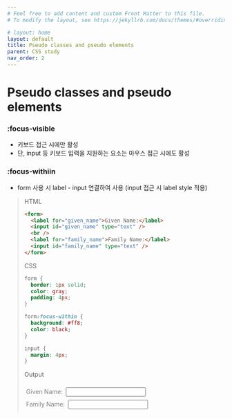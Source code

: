 ```yaml
---
# Feel free to add content and custom Front Matter to this file.
# To modify the layout, see https://jekyllrb.com/docs/themes/#overriding-theme-defaults

# layout: home
layout: default
title: Pseudo classes and pseudo elements
parent: CSS study
nav_order: 2
---
```


# Pseudo classes and pseudo elements

### :focus-visible
- 키보드 접근 시에만 활성
- 단, input 등 키보드 입력을 지원하는 요소는 마우스 접근 시에도 활성

### :focus-withiin
- form 사용 시 label - input 연결하여 사용 (input 접근 시 label style 적용)

> HTML
> ```html
> <form>
>   <label for="given_name">Given Name:</label>
>   <input id="given_name" type="text" />
>   <br />
>   <label for="family_name">Family Name:</label>
>   <input id="family_name" type="text" />
> </form>
> ```
> 
> CSS
> ```css
> form {
>   border: 1px solid;
>   color: gray;
>   padding: 4px;
> }
> 
> form:focus-within {
>   background: #ff8;
>   color: black;
> }
> 
> input {
>   margin: 4px;
> }
> ```
> 
> Output
> <html>
>   <head>
>     <meta charset="utf-8">
>     <meta name="robots" content="noindex, nofollow">
>     <style>
>       form {
>         color: gray;
>         padding: 4px;
>       }
>       form:focus-within {
>         background: #ff8;
>         color: black;
>       }
>       input {
>         margin: 4px;
>       }
>     </style>
>     <title>:focus-within - examples - code sample</title>
>   </head>
>   <body>
>     <form>
>       <label for="given_name">Given Name:</label>
>       <input id="given_name" type="text" />
>       <br>
>       <label for="family_name">Family Name:</label>
>       <input id="family_name" type="text" />
>     </form>
>   </body>
> </html>